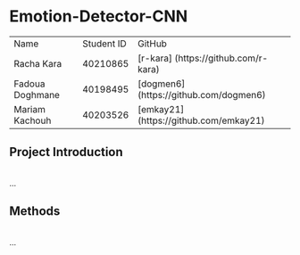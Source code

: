 # Emotion-Detector-CNN

<table>
  <tr>
    <td>Name</td>
    <td>Student ID </td>
    <td>GitHub</td>
  </tr>  
  <tr>
    <td>Racha Kara</td>
    <td>40210865</td>
    <td>[r-kara] (https://github.com/r-kara)</td>
  </tr>
  <tr>
    <td>Fadoua Doghmane</td>
    <td>40198495</td>
    <td>[dogmen6] (https://github.com/dogmen6)</td>
  </tr>
  <tr>
    <td>Mariam Kachouh</td>
    <td>40203526</td>
    <td>[emkay21] (https://github.com/emkay21)</td>
  </tr>
</table>

<h2>Project Introduction</h2>
<br/>
...
<br/>
<h2>Methods</h2>
<br/>
...
<br/>

